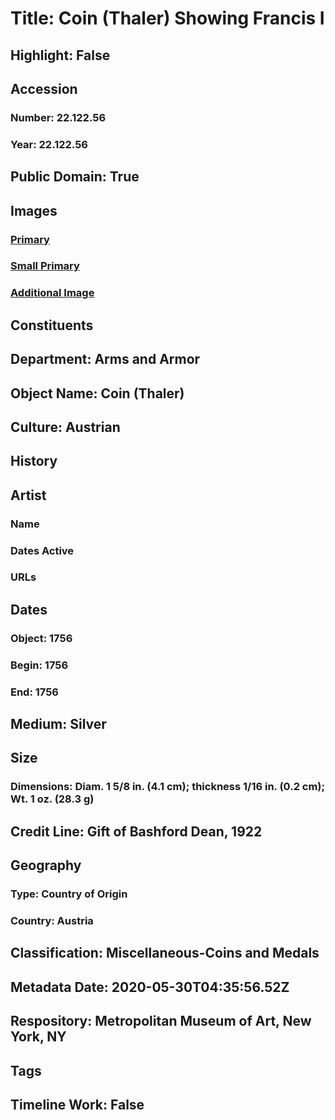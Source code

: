 # Title: Coin (Thaler) Showing Francis I
## Highlight: False
## Accession
### Number: 22.122.56
### Year: 22.122.56
## Public Domain: True
## Images
### [Primary](https://images.metmuseum.org/CRDImages/aa/original/22.122.56_001nov2014.jpg)
### [Small Primary](https://images.metmuseum.org/CRDImages/aa/web-large/22.122.56_001nov2014.jpg)
### [Additional Image](https://images.metmuseum.org/CRDImages/aa/original/22.122.56_002nov2014.jpg)
## Constituents
## Department: Arms and Armor
## Object Name: Coin (Thaler)
## Culture: Austrian
## History
## Artist
### Name
### Dates Active
### URLs
## Dates
### Object: 1756
### Begin: 1756
### End: 1756
## Medium: Silver
## Size
### Dimensions: Diam. 1 5/8 in. (4.1 cm); thickness 1/16 in. (0.2 cm); Wt. 1 oz. (28.3 g)
## Credit Line: Gift of Bashford Dean, 1922
## Geography
### Type: Country of Origin
### Country: Austria
## Classification: Miscellaneous-Coins and Medals
## Metadata Date: 2020-05-30T04:35:56.52Z
## Respository: Metropolitan Museum of Art, New York, NY
## Tags
## Timeline Work: False